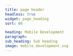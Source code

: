```yaml
---
title: page header
headless: true
widget: page_heading
sort: 00

heading: Mobile Development
paragraph: 
sub_heading: Sub heading
image: mobile_development.svg
---
```

